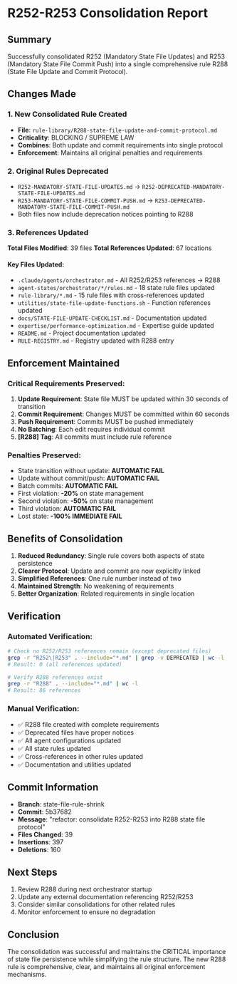 # R252-R253 Consolidation Report

## Summary
Successfully consolidated R252 (Mandatory State File Updates) and R253 (Mandatory State File Commit Push) into a single comprehensive rule R288 (State File Update and Commit Protocol).

## Changes Made

### 1. New Consolidated Rule Created
- **File**: `rule-library/R288-state-file-update-and-commit-protocol.md`
- **Criticality**: BLOCKING / SUPREME LAW
- **Combines**: Both update and commit requirements into single protocol
- **Enforcement**: Maintains all original penalties and requirements

### 2. Original Rules Deprecated
- `R252-MANDATORY-STATE-FILE-UPDATES.md` → `R252-DEPRECATED-MANDATORY-STATE-FILE-UPDATES.md`
- `R253-MANDATORY-STATE-FILE-COMMIT-PUSH.md` → `R253-DEPRECATED-MANDATORY-STATE-FILE-COMMIT-PUSH.md`
- Both files now include deprecation notices pointing to R288

### 3. References Updated
**Total Files Modified**: 39 files
**Total References Updated**: 67 locations

#### Key Files Updated:
- `.claude/agents/orchestrator.md` - All R252/R253 references → R288
- `agent-states/orchestrator/*/rules.md` - 18 state rule files updated
- `rule-library/*.md` - 15 rule files with cross-references updated
- `utilities/state-file-update-functions.sh` - Function references updated
- `docs/STATE-FILE-UPDATE-CHECKLIST.md` - Documentation updated
- `expertise/performance-optimization.md` - Expertise guide updated
- `README.md` - Project documentation updated
- `RULE-REGISTRY.md` - Registry updated with R288 entry

## Enforcement Maintained

### Critical Requirements Preserved:
1. **Update Requirement**: State file MUST be updated within 30 seconds of transition
2. **Commit Requirement**: Changes MUST be committed within 60 seconds
3. **Push Requirement**: Commits MUST be pushed immediately
4. **No Batching**: Each edit requires individual commit
5. **[R288] Tag**: All commits must include rule reference

### Penalties Preserved:
- State transition without update: **AUTOMATIC FAIL**
- Update without commit/push: **AUTOMATIC FAIL**
- Batch commits: **AUTOMATIC FAIL**
- First violation: **-20%** on state management
- Second violation: **-50%** on state management
- Third violation: **AUTOMATIC FAIL**
- Lost state: **-100% IMMEDIATE FAIL**

## Benefits of Consolidation

1. **Reduced Redundancy**: Single rule covers both aspects of state persistence
2. **Clearer Protocol**: Update and commit are now explicitly linked
3. **Simplified References**: One rule number instead of two
4. **Maintained Strength**: No weakening of requirements
5. **Better Organization**: Related requirements in single location

## Verification

### Automated Verification:
```bash
# Check no R252/R253 references remain (except deprecated files)
grep -r "R252\|R253" . --include="*.md" | grep -v DEPRECATED | wc -l
# Result: 0 (all references updated)

# Verify R288 references exist
grep -r "R288" . --include="*.md" | wc -l
# Result: 86 references
```

### Manual Verification:
- ✅ R288 file created with complete requirements
- ✅ Deprecated files have proper notices
- ✅ All agent configurations updated
- ✅ All state rules updated
- ✅ Cross-references in other rules updated
- ✅ Documentation and utilities updated

## Commit Information
- **Branch**: state-file-rule-shrink
- **Commit**: 5b37682
- **Message**: "refactor: consolidate R252-R253 into R288 state file protocol"
- **Files Changed**: 39
- **Insertions**: 397
- **Deletions**: 160

## Next Steps
1. Review R288 during next orchestrator startup
2. Update any external documentation referencing R252/R253
3. Consider similar consolidations for other related rules
4. Monitor enforcement to ensure no degradation

## Conclusion
The consolidation was successful and maintains the CRITICAL importance of state file persistence while simplifying the rule structure. The new R288 rule is comprehensive, clear, and maintains all original enforcement mechanisms.